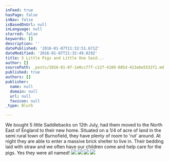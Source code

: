 ```yaml
---
inFeed: true
hasPage: false
inNav: false
isBasedOnUrl: null
inLanguage: null
starred: false
keywords: []
description: ''
datePublished: '2016-01-07T21:32:51.671Z'
dateModified: '2016-01-07T21:32:49.029Z'
title: 5 Little Pigs and Little One Said...
author: []
sourcePath: _posts/2016-01-07-1e0cc77f-c12f-4189-885d-413abe5532f1.md
published: true
authors: []
publisher:
  name: null
  domain: null
  url: null
  favicon: null
_type: Blurb

---
```

We bought 5 little Saddlebacks on 12th July, had them moved to the North East of England to their new home. Situated on a 1/4 of acre of land in the semi rural town of Burnofield, they have plenty of room to 'rut' around. At night they are able to enter a massive brick shelter to live in. Their bedding laid with straw and we often have our children come and help care for the  pigs. Yes they were all named! ![](https://the-grid-user-content.s3-us-west-2.amazonaws.com/ab6d30f2-ebd2-457b-938d-c70f8d5e8935.JPG)
![](https://the-grid-user-content.s3-us-west-2.amazonaws.com/e49ac614-6776-495d-9fe5-a8e7a8d141e6.JPG)
![](https://the-grid-user-content.s3-us-west-2.amazonaws.com/5a002fc0-181b-42e2-a0db-4f48f843ee95.JPG)
![](https://the-grid-user-content.s3-us-west-2.amazonaws.com/12aff5e8-184e-4b61-8bee-81264d67908f.JPG)